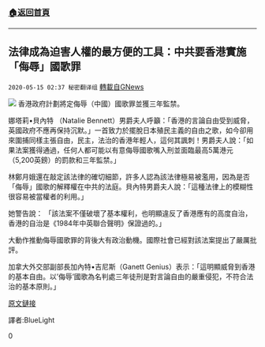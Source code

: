 ###  [:house:返回首頁](https://github.com/ourhimalayas/txt)
---

## 法律成為迫害人權的最方便的工具：中共要香港實施「侮辱」國歌罪
`2020-05-15 02:37 秘密翻译组` [轉載自GNews](https://gnews.org/zh-hant/203852/)

![](https://s3.amazonaws.com/gnews-media-offload/wp-content/uploads/2020/05/15022959/1-91.png)
香港政府計劃將定侮辱（中國）國歌罪並獲三年監禁。

娜塔莉•貝內特 （Natalie Bennett）男爵夫人呼籲：「香港的言論自由受到威脅，英國政府不應再保持沉默。」一首致力於擺脫日本殖民主義的自由之歌，如今卻用來圍捕同樣主張自由，民主，法治的香港年輕人，這何其諷刺！男爵夫人說：「如果法案獲得通過，任何人都可能以有意侮辱國歌嘴入刑並面臨最高5萬港元（5,200英鎊）的罰款和三年監禁。」

林鄭月娥還在敲定該法律的確切細節，許多人認為該法律極易被濫用，因為是否「侮辱」國歌的解釋權在中共的法庭。貝內特男爵夫人說：「這種法律上的模糊性很容易被當權者的利用。」

她警告說： 「該法案不僅破壞了基本權利，也明顯違反了香港應有的高度自治，香港的自治是《1984年中英聯合聲明》保證過的。」

大動作推動侮辱國歌罪的背後大有政治動機。國際社會已經對該法案提出了嚴厲批評。

加拿大外交部副部長加內特•吉尼斯（Ganett Genius）表示：「這明顯威脅到香港的基本自由。以’侮辱’國歌為名判處三年徒刑是對言論自由的嚴重侵犯，不符合法治的基本原則。」

[原文鏈接](https://www.express.co.uk/news/world/1281365/hong-kong-protests-chinese-anthem-law-prison-criminalise-democracy-carrie-lam-china)

譯者:BlueLight



0
